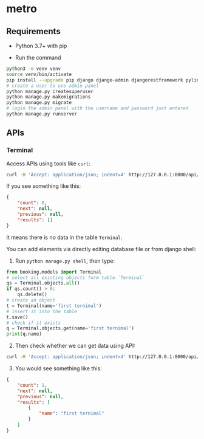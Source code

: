 # metro



## Requirements

- Python 3.7+ with pip

- Run the command

```bash
python3 -m venv venv
source venv/bin/activate
pip install --upgrade pip django django-admin djangorestframework pylint pylint-django
# create a user to use admin panel
python manage.py createsuperuser
python manage.py makemigrations
python manage.py migrate
# login the admin panel with the username and password just entered
python manage.py runserver
```

## APIs

### Terminal

Access APIs using tools like `curl`:

```bash
curl -H 'Accept: application/json; indent=4' http://127.0.0.1:8000/api/terminals/
```

If you see something like this:

```json
{
    "count": 0,
    "next": null,
    "previous": null,
    "results": []
}
```

It means there is no data in the table `Terminal`.

You can add elements via directly editing database file or from django shell:

1. Run `python manage.py shell`, then type:

```python
from booking.models import Terminal
# select all existing objects form table `Terminal`
qs = Terminal.objects.all()
if qs.count() > 0:
    qs.delete()
# create an object
t = Terminal(name='first ternimal')
# insert it into the table
t.save()
# check if it exists
q = Terminal.objects.get(name='first ternimal')
print(q.name)
```

2. Then check whether we can get data using API:

```bash
curl -H 'Accept: application/json; indent=4' http://127.0.0.1:8000/api/terminals/
```

3. You would see something like this:

```json
{
    "count": 1,
    "next": null,
    "previous": null,
    "results": [
        {
            "name": "first ternimal"
        }
    ]
}
```
